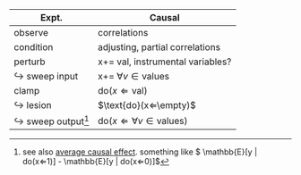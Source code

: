 | Expt.                | Causal                                 |
| -------------------- | -------------------------------------- |
| observe              | correlations                           |
| condition            | adjusting, partial correlations        |
| perturb              | x+= val, instrumental variables?       |
| ↪ sweep input        | x+= $∀v \in {\text{values}}$           |
| clamp                | $\text{do}(x⇐\text{val})$              |
| ↪ lesion             | $\text{do}(x⇐\empty)$                  |
| ↪ sweep output[^ACE] | $\text{do}(x⇐∀v \in {\text{values}} )$ |

[^ACE]: see also [average causal effect](https://en.wikipedia.org/wiki/Average_treatment_effect). something like $ \mathbb{E}[y | do(x⇐1)] - \mathbb{E}[y | do(x⇐0)]$
